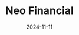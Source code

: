 ---  
layout: startup_page  
title: "Neo Financial"  
id: "neofinancial.com"  
permalink: "/neofinancialneofinancial.com11112024/"  
website: "https://www.neofinancial.com/"  
funding_round: "Series D"  
funding_amount: "CAD$360M"  
investors: "Tobi Lütke, Stewart Butterfield, David Baszucki, Mike Wessinger, Valar Ventures, Golden Ventures, Afore Capital, Thomvest Ventures"  
about: "Neo Financial is a Canadian fintech company offering a suite of financial services as alternatives to traditional banks. They provide credit cards, mortgages, high-interest savings accounts, and AI-powered money insights tools to help Canadians manage their finances more effectively. The company aims to improve the Canadian financial experience through innovative products and technologies."  
markets: "Fintech, Financial Services, FinTech"  
hq: "Calgary, Alberta, Canada"  
founded_year: "2018"  
linkedin: "https://ca.linkedin.com/company/neo-financial"  
twitter: "https://twitter.com/neofinancial"  
instagram: ""  
facebook: "http://facebook.com/neofinancial"  
crunchbase: "https://www.crunchbase.com/organization/neo-financial"  
pitchbook: "https://pitchbook.com/profiles/company/431203-33"  

date_display: "11-Nov-2024"  
date: "2024-11-11"

# SEO Optimization  
meta_title: "Neo Financial - Series D Funding (CAD$360M)"  
meta_description: "Neo Financial, Neo Financial is a Canadian fintech company offering a suite of financial services as alternatives to traditional banks. They provide credit cards, mo..."  
meta_keywords: "Neo Financial, Fintech, Financial Services, FinTech, Series D funding"  
canonical_url: "https://startup.projectstartups.com/neofinancialneofinancial.com11112024/"  
---